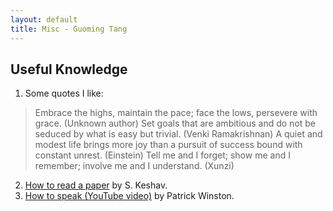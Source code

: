 ```yaml
---
layout: default
title: Misc - Guoming Tang
---
```


## Useful Knowledge

1. Some quotes I like:
  > Embrace the highs, maintain the pace; face the lows, persevere with grace. (Unknown author)
  > Set goals that are ambitious and do not be seduced by what is easy but trivial. (Venki Ramakrishnan)
  > A quiet and modest life brings more joy than a pursuit of success bound with constant unrest. (Einstein)
  > Tell me and I forget; show me and I remember; involve me and I understand. (Xunzi)
2. [How to read a paper](http://svr-sk818-web.cl.cam.ac.uk/keshav/papers/07/paper-reading.pdf) by S. Keshav.
3. [How to speak (YouTube video)](https://youtu.be/Unzc731iCUY) by Patrick Winston.

